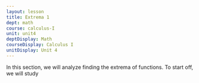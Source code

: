 ```yaml
---
layout: lesson
title: Extrema 1
dept: math
course: calculus-I
unit: unit4
deptDisplay: Math
courseDisplay: Calculus I
unitDisplay: Unit 4
---
```


In this section, we will analyze finding the extrema of functions. To start off, we will study 

